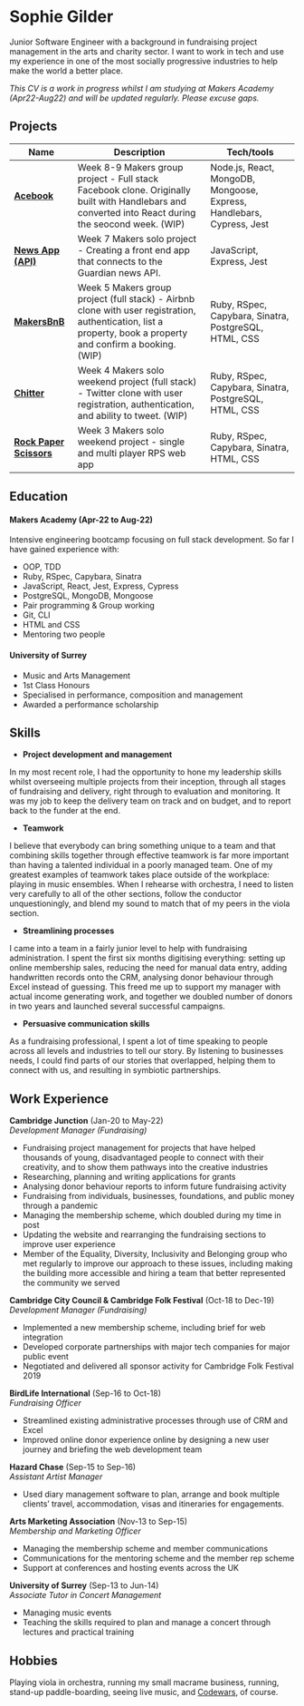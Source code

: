 Sophie Gilder
=============

Junior Software Engineer with a background in fundraising project management in the arts and charity sector. I want to work in tech and use my experience in one of the most socially progressive industries to help make the world a better place.

_This CV is a work in progress whilst I am studying at Makers Academy (Apr22-Aug22) and will be updated regularly. Please excuse gaps._

## Projects

| Name                             | Description                                            | Tech/tools        |
| -------------------------------- | ------------------------------------------------------ | ----------------- |
| [**Acebook**](https://github.com/sophiegilder/acebook-node)| Week 8-9 Makers group project - Full stack Facebook clone. Originally built with Handlebars and converted into React during the seocond week. (WIP) | Node.js, React, MongoDB, Mongoose, Express, Handlebars, Cypress, Jest |
| [**News App (API)**](https://github.com/sophiegilder/news-summary-challenge)| Week 7 Makers solo project - Creating a front end app that connects to the Guardian news API.  | JavaScript, Express, Jest |
| [**MakersBnB**](https://github.com/sophiegilder/MakersBnB)| Week 5 Makers group project (full stack) - Airbnb clone with user registration, authentication, list a property, book a property and confirm a booking. (WIP) | Ruby, RSpec, Capybara, Sinatra, PostgreSQL, HTML, CSS |
| [**Chitter**](https://github.com/sophiegilder/chitter-challenge)| Week 4 Makers solo weekend project (full stack) - Twitter clone with user registration, authentication, and ability to tweet. (WIP) | Ruby, RSpec, Capybara, Sinatra, PostgreSQL, HTML, CSS |
| [**Rock Paper Scissors**](https://github.com/sophiegilder/rps-challenge)| Week 3 Makers solo weekend project - single and multi player RPS web app | Ruby, RSpec, Capybara, Sinatra, HTML, CSS |


## Education

#### Makers Academy (Apr-22 to Aug-22)

Intensive engineering bootcamp focusing on full stack development. So far I have gained experience with:
- OOP, TDD
- Ruby, RSpec, Capybara, Sinatra
- JavaScript, React, Jest, Express, Cypress
- PostgreSQL, MongoDB, Mongoose
- Pair programming & Group working
- Git, CLI
- HTML and CSS
- Mentoring two people

#### University of Surrey

- Music and Arts Management
- 1st Class Honours
- Specialised in performance, composition and management
- Awarded a performance scholarship

## Skills

- **Project development and management**

In my most recent role, I had the opportunity to hone my leadership skills whilst overseeing multiple projects from their inception, through all stages of fundraising and delivery, right through to evaluation and monitoring. It was my job to keep the delivery team on track and on budget, and to report back to the funder at the end.

- **Teamwork**

I believe that everybody can bring something unique to a team and that combining skills together through effective teamwork is far more important than having a talented individual in a poorly managed team. One of my greatest examples of teamwork takes place outside of the workplace: playing in music ensembles. When I rehearse with orchestra, I need to listen very carefully to all of the other sections, follow the conductor unquestioningly, and blend my sound to match that of my peers in the viola section.

- **Streamlining processes**

I came into a team in a fairly junior level to help with fundraising administration. I spent the first six months digitising everything: setting up online membership sales, reducing the need for manual data entry, adding handwritten records onto the CRM, analysing donor behaviour through Excel instead of guessing. This freed me up to support my manager with actual income generating work, and together we doubled number of donors in two years and launched several successful campaigns.

- **Persuasive communication skills**

As a fundraising professional, I spent a lot of time speaking to people across all levels and industries to tell our story. By listening to businesses needs, I could find parts of our stories that overlapped, helping them to connect with us, and resulting in symbiotic partnerships.

## Work Experience

**Cambridge Junction** (Jan-20 to May-22)  
_Development Manager (Fundraising)_

- Fundraising project management for projects that have helped thousands of young, disadvantaged people to connect with their creativity, and to show them pathways into the creative industries
- Researching, planning and writing applications for grants
- Analysing donor behaviour reports to inform future fundraising activity
- Fundraising from individuals, businesses, foundations, and public money through a pandemic
- Managing the membership scheme, which doubled during my time in post
- Updating the website and rearranging the fundraising sections to improve user experience
- Member of the Equality, Diversity, Inclusivity and Belonging group who met regularly to improve our approach to these issues, including making the building more accessible and hiring a team that better represented the community we served

**Cambridge City Council & Cambridge Folk Festival** (Oct-18 to Dec-19)  
_Development Manager (Fundraising)_

- Implemented a new membership scheme, including brief for web integration
- Developed corporate partnerships with major tech companies for major public event
- Negotiated and delivered all sponsor activity for Cambridge Folk Festival 2019

**BirdLife International** (Sep-16 to Oct-18)  
_Fundraising Officer_

- Streamlined existing administrative processes through use of CRM and Excel
- Improved online donor experience online by designing a new user journey and briefing the web development team

**Hazard Chase** (Sep-15 to Sep-16)  
_Assistant Artist Manager_

- Used diary management software to plan, arrange and book multiple clients’ travel, accommodation, visas and itineraries for engagements.

**Arts Marketing Association** (Nov-13 to Sep-15)  
_Membership and Marketing Officer_

- Managing the membership scheme and member communications
- Communications for the mentoring scheme and the member rep scheme
- Support at conferences and hosting events across the UK

**University of Surrey** (Sep-13 to Jun-14)  
_Associate Tutor in Concert Management_

- Managing music events
- Teaching the skills required to plan and manage a concert through lectures and practical training

## Hobbies

Playing viola in orchestra, running my small macrame business, running, stand-up paddle-boarding, seeing live music, and [Codewars](https://www.codewars.com/users/sophiegilder), of course.